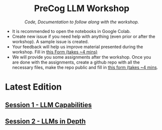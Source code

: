 <h1 align="center">PreCog LLM Workshop</h1>
<p align="center"><i>Code, Documentation to follow along with the workshop. </i></p>

- It is recommended to open the notebooks in Google Colab.
- Create new issue if you need help with anything (even prior or after the workshop). A sample issue is created.
- Your feedback will help us improve material presented during the workshop. Fill in [this Form (takes ~4 mins)](https://forms.office.com/r/2xPT7D7P0G)
- We will provide you some assignments after the workshop.  Once you are done with the assignments, create a github repo with all the necessary files, make the repo public and fill in [this form (takes ~4 mins](https://forms.office.com/r/puwCBbFq5V).


# Latest Edition

## [Session 1 - LLM Capabilities](./Session1)

## [Session 2 - LLMs in Depth](./Session2)
